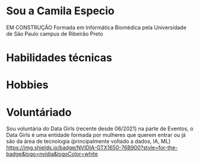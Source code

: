 # Sou a Camila Especio
EM CONSTRUÇÃO 
Formada em Informática Biomédica pela Universidade de São Paulo campus de Ribeirão Preto




# Habilidades técnicas

# Hobbies


# Voluntáriado

Sou voluntária do Data Girls (recente desde 06/2021) na parte de Eventos, o Data Girls é uma entidade formada por mulheres que querem entrar ou já são da área de tecnologia (principalmente voltado a dados, IA, ML) https://img.shields.io/badge/NVIDIA-GTX1650-76B900?style=for-the-badge&logo=nvidia&logoColor=white
